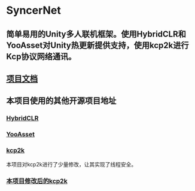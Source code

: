 # SyncerNet
## 简单易用的Unity多人联机框架。使用HybridCLR和YooAsset对Unity热更新提供支持，使用kcp2k进行Kcp协议网络通讯。

## [项目文档](https://lipeilin2006.github.io/SyncerNet)

## 本项目使用的其他开源项目地址
### [HybridCLR](https://github.com/focus-creative-games/hybridclr)
### [YooAsset](https://github.com/tuyoogame/YooAsset)
### [kcp2k](https://github.com/MirrorNetworking/kcp2k)
本项目对kcp2k进行了少量修改，让其实现了线程安全。
### [本项目修改后的kcp2k](https://github.com/lipeilin2006/kcp2k)